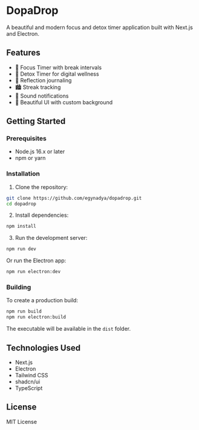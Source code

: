 # DopaDrop

A beautiful and modern focus and detox timer application built with Next.js and Electron.

## Features

- 🎯 Focus Timer with break intervals
- 🌙 Detox Timer for digital wellness
- 📝 Reflection journaling
- 🏙️ Streak tracking
- 🔔 Sound notifications
- 🎨 Beautiful UI with custom background

## Getting Started

### Prerequisites

- Node.js 16.x or later
- npm or yarn

### Installation

1. Clone the repository:
```bash
git clone https://github.com/egynadya/dopadrop.git
cd dopadrop
```

2. Install dependencies:
```bash
npm install
```

3. Run the development server:
```bash
npm run dev
```

Or run the Electron app:
```bash
npm run electron:dev
```

### Building

To create a production build:

```bash
npm run build
npm run electron:build
```

The executable will be available in the `dist` folder.

## Technologies Used

- Next.js
- Electron
- Tailwind CSS
- shadcn/ui
- TypeScript

## License

MIT License
